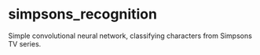 # simpsons_recognition
Simple convolutional neural network, classifying characters from Simpsons TV series.
